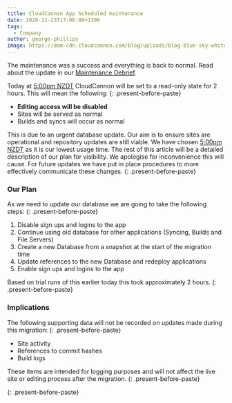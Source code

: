 ```yaml
---
title: CloudCannon App Scheduled maintenance
date: 2020-11-23T17:06:00+1300
tags:
  - Company
author: george-phillips
image: https://dam-cdn.cloudcannon.com/blog/uploads/blog-blue-sky-white-cloud.jpg
---
```

The maintenance was a success and everything is back to normal. Read about the update in our [Maintenance Debrief](/operations/2018/11/15/maintenance-debrief/).

Today at [5:00pm NZDT](https://everytimezone.com/#2018-11-13,-480,b8jj) CloudCannon will be set to a read-only state for 2 hours. This will mean the following:
{: .present-before-paste}

* **Editing access will be disabled**
* Sites will be served as normal
* Builds and syncs will occur as normal

This is due to an urgent database update. Our aim is to ensure sites are operational and repository updates are still viable. We have chosen [5:00pm NZDT](https://everytimezone.com/#2018-11-13,-480,b8jj) as it is our lowest usage time. The rest of this article will be a detailed description of our plan for visibility. We apologise for inconvenience this will cause. For future updates we have put in place procedures to more effectively communicate these changes.
{: .present-before-paste}

### Our Plan

As we need to update our database we are going to take the following steps:
{: .present-before-paste}

1. Disable sign ups and logins to the app
2. Continue using old database for other applications (Syncing, Builds and File Servers)
3. Create a new Database from a snapshot at the start of the migration time
4. Update references to the new Database and redeploy applications
5. Enable sign ups and logins to the app

Based on trial runs of this earlier today this took approximately 2 hours.
{: .present-before-paste}

### Implications

The following supporting data will not be recorded on updates made during this migration:
{: .present-before-paste}

* Site activity
* References to commit hashes
* Build logs

These items are intended for logging purposes and will not affect the live site or editing process after the migration.
{: .present-before-paste}

 
{: .present-before-paste}
